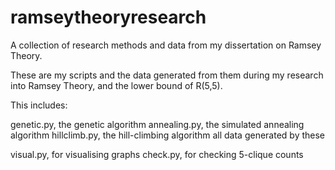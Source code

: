 # ramseytheoryresearch
A collection of research methods and data from my dissertation on Ramsey Theory.

These are my scripts and the data generated from them during my research into Ramsey Theory, and the lower bound of R(5,5).

This includes:

genetic.py, the genetic algorithm
annealing.py, the simulated annealing algorithm
hillclimb.py, the hill-climbing algorithm
all data generated by these

visual.py, for visualising graphs
check.py, for checking 5-clique counts
